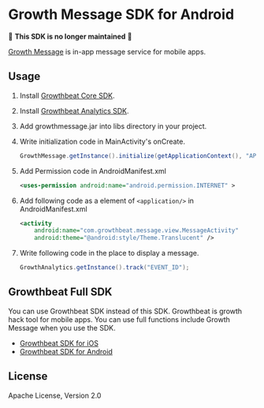 # Growth Message SDK for Android

:rotating_light: **This SDK is no longer maintained** :rotating_light:

[Growth Message](https://message.growthbeat.com/) is in-app message service for mobile apps.

## Usage 

1. Install [Growthbeat Core SDK](https://github.com/SIROK/growthbeat-core-android).

1. Install [Growthbeat Analytics SDK](https://github.com/SIROK/growthanalytics-android).

1. Add growthmessage.jar into libs directory in your project.

1. Write initialization code in MainActivity's onCreate.

	```java
	GrowthMessage.getInstance().initialize(getApplicationContext(), "APPLICATION_ID", "CREDENTIAL_ID");
	```

1. Add Permission code in AndroidManifest.xml

	```xml
	<uses-permission android:name="android.permission.INTERNET" >
	```

1. Add following code as a element of `<application/>` in AndroidManifest.xml

	```xml
	<activity
	    android:name="com.growthbeat.message.view.MessageActivity"
	    android:theme="@android:style/Theme.Translucent" />
	````

1. Write following code in the place to display a message.

	```java
	GrowthAnalytics.getInstance().track("EVENT_ID");
	```

## Growthbeat Full SDK

You can use Growthbeat SDK instead of this SDK. Growthbeat is growth hack tool for mobile apps. You can use full functions include Growth Message when you use the SDK.

* [Growthbeat SDK for iOS](https://github.com/SIROK/growthbeat-ios/)
* [Growthbeat SDK for Android](https://github.com/SIROK/growthbeat-android/)

## License

Apache License, Version 2.0
